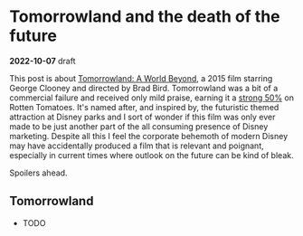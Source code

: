 # Tomorrowland and the death of the future
**2022-10-07**
draft

This post is about [Tomorrowland: A World Beyond][t_land_wiki], a 2015 film starring
George Clooney and directed by Brad Bird.
Tomorrowland was a bit of a commercial failure and received only mild praise,
earning it a [strong 50%][t_land_rt] on Rotten Tomatoes.
It's named after, and inspired by, the futuristic themed attraction at Disney parks
and I sort of wonder if this film was only ever made to be just another part of
the all consuming presence of Disney marketing.
Despite all this I feel the corporate behemoth of modern Disney may have accidentally
produced a film that is relevant and poignant, especially in current times where
outlook on the future can be kind of bleak.

Spoilers ahead.

## Tomorrowland

- TODO

[t_land_wiki]: https://en.wikipedia.org/wiki/Tomorrowland_(film)
[t_land_rt]: https://www.rottentomatoes.com/m/tomorrowland_2015
